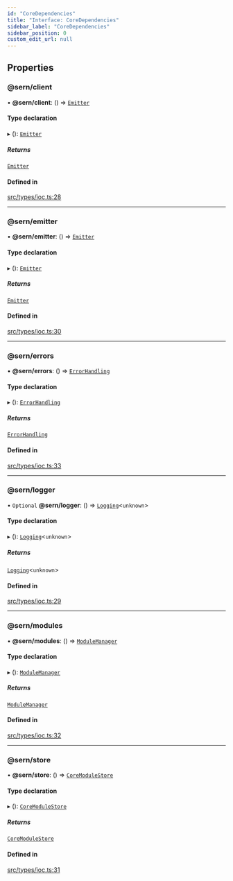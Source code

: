 ```yaml
---
id: "CoreDependencies"
title: "Interface: CoreDependencies"
sidebar_label: "CoreDependencies"
sidebar_position: 0
custom_edit_url: null
---
```


## Properties

### @sern/client

• **@sern/client**: () => [`Emitter`](Emitter.md)

#### Type declaration

▸ (): [`Emitter`](Emitter.md)

##### Returns

[`Emitter`](Emitter.md)

#### Defined in

[src/types/ioc.ts:28](https://github.com/sern-handler/handler/blob/504cdee/src/types/ioc.ts#L28)

___

### @sern/emitter

• **@sern/emitter**: () => [`Emitter`](Emitter.md)

#### Type declaration

▸ (): [`Emitter`](Emitter.md)

##### Returns

[`Emitter`](Emitter.md)

#### Defined in

[src/types/ioc.ts:30](https://github.com/sern-handler/handler/blob/504cdee/src/types/ioc.ts#L30)

___

### @sern/errors

• **@sern/errors**: () => [`ErrorHandling`](ErrorHandling.md)

#### Type declaration

▸ (): [`ErrorHandling`](ErrorHandling.md)

##### Returns

[`ErrorHandling`](ErrorHandling.md)

#### Defined in

[src/types/ioc.ts:33](https://github.com/sern-handler/handler/blob/504cdee/src/types/ioc.ts#L33)

___

### @sern/logger

• `Optional` **@sern/logger**: () => [`Logging`](Logging.md)<`unknown`\>

#### Type declaration

▸ (): [`Logging`](Logging.md)<`unknown`\>

##### Returns

[`Logging`](Logging.md)<`unknown`\>

#### Defined in

[src/types/ioc.ts:29](https://github.com/sern-handler/handler/blob/504cdee/src/types/ioc.ts#L29)

___

### @sern/modules

• **@sern/modules**: () => [`ModuleManager`](ModuleManager.md)

#### Type declaration

▸ (): [`ModuleManager`](ModuleManager.md)

##### Returns

[`ModuleManager`](ModuleManager.md)

#### Defined in

[src/types/ioc.ts:32](https://github.com/sern-handler/handler/blob/504cdee/src/types/ioc.ts#L32)

___

### @sern/store

• **@sern/store**: () => [`CoreModuleStore`](CoreModuleStore.md)

#### Type declaration

▸ (): [`CoreModuleStore`](CoreModuleStore.md)

##### Returns

[`CoreModuleStore`](CoreModuleStore.md)

#### Defined in

[src/types/ioc.ts:31](https://github.com/sern-handler/handler/blob/504cdee/src/types/ioc.ts#L31)
